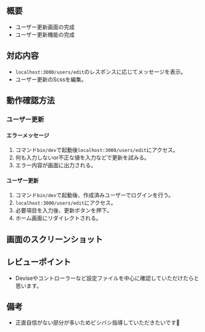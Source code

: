 ## 概要
- ユーザー更新画面の完成
- ユーザー更新機能の完成

## 対応内容
- `localhost:3000/users/edit`のレスポンスに応じてメッセージを表示。
- ユーザー更新のScssを編集。

## 動作確認方法
### ユーザー更新
#### エラーメッセージ
1. コマンド`bin/dev`で起動後`localhost:3000/users/edit`にアクセス。
2. 何も入力しないor不正な値を入力などで更新を試みる。
3. エラー内容が画面に出力される。
#### ユーザー更新
1. コマンド`bin/dev`で起動後、作成済みユーザーでログインを行う。
2. `localhost:3000/users/edit`にアクセス。
3. 必要項目を入力後、更新ボタンを押下。
4. ホーム画面にリダイレクトされる。

## 画面のスクリーンショット

## レビューポイント
- Deviseやコントローラーなど設定ファイルを中心に確認していただけたらと思います。

## 備考
- 正直自信がない部分が多いためビシバシ指導していただきたいです🙇
